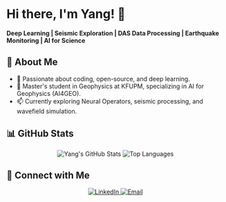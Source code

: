 # Hi there, I'm Yang! 👋  
**Deep Learning | Seismic Exploration | DAS Data Processing | Earthquake Monitoring | AI for Science**  

## 🚀 About Me  
- 🌱 Passionate about coding, open-source, and deep learning.  
- 🔭 Master's student in Geophysics at KFUPM, specializing in AI for Geophysics (AI4GEO).  
- 📫 Currently exploring Neural Operators, seismic processing, and wavefield simulation.  

## 📊 GitHub Stats  
<p align="center">
  <img src="https://github-readme-stats.vercel.app/api?username=cuiyang512&show_icons=true&theme=radical" alt="Yang's GitHub Stats">
  <img src="https://github-readme-stats.vercel.app/api/top-langs/?username=cuiyang512&layout=compact&theme=tokyonight" alt="Top Languages">
</p>  

## 🔗 Connect with Me  
<p align="center">
  <a href="https://www.linkedin.com/in/yang-cui-414aa6321/" target="_blank">
    <img src="https://img.shields.io/badge/LinkedIn-0077B5?style=for-the-badge&logo=linkedin&logoColor=white" alt="LinkedIn">
  </a>
  <a href="mailto:yang.cui512@gmail.com">
    <img src="https://img.shields.io/badge/Email-D14836?style=for-the-badge&logo=gmail&logoColor=white" alt="Email">
  </a>
</p>  


